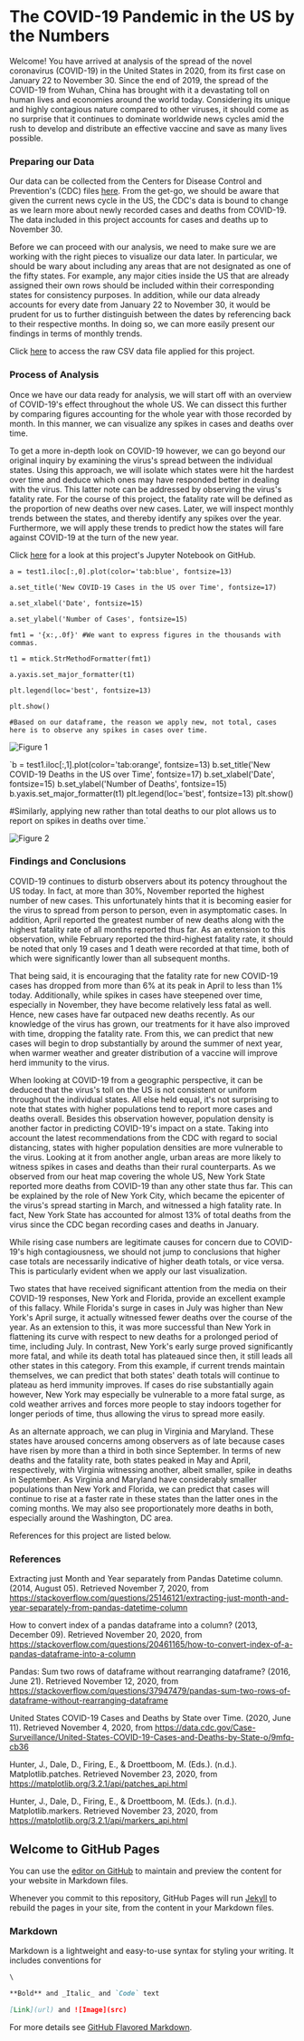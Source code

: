 # The COVID-19 Pandemic in the US by the Numbers

Welcome!  You have arrived at analysis of the spread of the novel coronavirus (COVID-19) in the United States in 2020, from its first case on January 22 to November 30. Since the end of 2019, the spread of the COVID-19 from Wuhan, China has brought with it a devastating toll on human lives and economies around the world today. Considering its unique and highly contagious nature compared to other viruses, it should come as no surprise that it continues to dominate worldwide news cycles amid the rush to develop and distribute an effective vaccine and save as many lives possible.

### Preparing our Data

Our data can be collected from the Centers for Disease Control and Prevention's (CDC) files [here](https://data.cdc.gov/Case-Surveillance/United-States-COVID-19-Cases-and-Deaths-by-State-o/9mfq-cb36). From the get-go, we should be aware that given the current news cycle in the US, the CDC's data is bound to change as we learn more about newly recorded cases and deaths from COVID-19. The data included in this project accounts for cases and deaths up to November 30.

Before we can proceed with our analysis, we need to make sure we are working with the right pieces to visualize our data later.  In particular, we should be wary about including any areas that are not designated as one of the fifty states.  For example, any major cities inside the US that are already assigned their own rows should be included within their corresponding states for consistency purposes.  In addition, while our data already accounts for every date from January 22 to November 30, it would be prudent for us to further distinguish between the dates by referencing back to their respective months.  In doing so, we can more easily present our findings in terms of monthly trends.

Click [here](https://raw.githubusercontent.com/jvalle58/Valle-DATS-6103-Project-3/main/covid-nov-30.csv) to access the raw CSV data file applied for this project.

### Process of Analysis

Once we have our data ready for analysis, we will start off with an overview of COVID-19's effect throughout the whole US. We can dissect this further by comparing figures accounting for the whole year with those recorded by month. In this manner, we can visualize any spikes in cases and deaths over time. 

To get a more in-depth look on COVID-19 however, we can go beyond our original inquiry by examining the virus's spread between the individual states. Using this approach, we will isolate which states were hit the hardest over time and deduce which ones may have responded better in dealing with the virus. This latter note can be addressed by observing the virus's fatality rate. For the course of this project, the fatality rate will be defined as the proportion of new deaths over new cases. Later, we will inspect monthly trends between the states, and thereby identify any spikes over the year. Furthermore, we will apply these trends to predict how the states will fare against COVID-19 at the turn of the new year.

Click [here](https://github.com/jvalle58/Valle-DATS-6103-Project-3/blob/main/DATS%206103%20-%20Individual%20Project%203%20-%20Joseph%20Valle.ipynb) for a look at this project's Jupyter Notebook on GitHub.

`a = test1.iloc[:,0].plot(color='tab:blue', fontsize=13)`

`a.set_title('New COVID-19 Cases in the US over Time', fontsize=17)`

`a.set_xlabel('Date', fontsize=15)`

`a.set_ylabel('Number of Cases', fontsize=15)`

`fmt1 = '{x:,.0f}' #We want to express figures in the thousands with commas.`

`t1 = mtick.StrMethodFormatter(fmt1)`

`a.yaxis.set_major_formatter(t1)`

`plt.legend(loc='best', fontsize=13)`

`plt.show()`

`#Based on our dataframe, the reason we apply new, not total, cases here is to observe any spikes in cases over time.`

![Figure 1](https://github.com/jvalle58/Valle-DATS-6103-Project-3/blob/main/Figure%201.png?raw=true)

`b = test1.iloc[:,1].plot(color='tab:orange', fontsize=13)
b.set_title('New COVID-19 Deaths in the US over Time', fontsize=17)
b.set_xlabel('Date', fontsize=15)
b.set_ylabel('Number of Deaths', fontsize=15)
b.yaxis.set_major_formatter(t1)
plt.legend(loc='best', fontsize=13)
plt.show()

#Similarly, applying new rather than total deaths to our plot allows us to report on spikes in deaths over time.`

![Figure 2](https://github.com/jvalle58/Valle-DATS-6103-Project-3/blob/main/Figure%202.png?raw=true)

### Findings and Conclusions

COVID-19 continues to disturb observers about its potency throughout the US today. In fact, at more than 30%, November reported the highest number of new cases. This unfortunately hints that it is becoming easier for the virus to spread from person to person, even in asymptomatic cases. In addition, April reported the greatest number of new deaths along with the highest fatality rate of all months reported thus far. As an extension to this observation, while February reported the third-highest fatality rate, it should be noted that only 19 cases and 1 death were recorded at that time, both of which were significantly lower than all subsequent months.

That being said, it is encouraging that the fatality rate for new COVID-19 cases has dropped from more than 6% at its peak in April to less than 1% today. Additionally, while spikes in cases have steepened over time, especially in November, they have become relatively less fatal as well. Hence, new cases have far outpaced new deaths recently. As our knowledge of the virus has grown, our treatments for it have also improved with time, dropping the fatality rate. From this, we can predict that new cases will begin to drop substantially by around the summer of next year, when warmer weather and greater distribution of a vaccine will improve herd immunity to the virus.

When looking at COVID-19 from a geographic perspective, it can be deduced that the virus's toll on the US is not consistent or uniform throughout the individual states. All else held equal, it's not surprising to note that states with higher populations tend to report more cases and deaths overall. Besides this observation however, population density is another factor in predicting COVID-19's impact on a state. Taking into account the latest recommendations from the CDC with regard to social distancing, states with higher population densities are more vulnerable to the virus. Looking at it from another angle, urban areas are more likely to witness spikes in cases and deaths than their rural counterparts. As we observed from our heat map covering the whole US, New York State reported more deaths from COVID-19 than any other state thus far. This can be explained by the role of New York City, which became the epicenter of the virus's spread starting in March, and witnessed a high fatality rate. In fact, New York State has accounted for almost 13% of total deaths from the virus since the CDC began recording cases and deaths in January.

While rising case numbers are legitimate causes for concern due to COVID-19's high contagiousness, we should not jump to conclusions that higher case totals are necessarily indicative of higher death totals, or vice versa. This is particularly evident when we apply our last visualization.

Two states that have received significant attention from the media on their COVID-19 responses, New York and Florida, provide an excellent example of this fallacy. While Florida's surge in cases in July was higher than New York's April surge, it actually witnessed fewer deaths over the course of the year. As an extension to this, it was more successful than New York in flattening its curve with respect to new deaths for a prolonged period of time, including July. In contrast, New York's early surge proved significantly more fatal, and while its death total has plateaued since then, it still leads all other states in this category. From this example, if current trends maintain themselves, we can predict that both states' death totals will continue to plateau as herd immunity improves. If cases do rise substantially again however, New York may especially be vulnerable to a more fatal surge, as cold weather arrives and forces more people to stay indoors together for longer periods of time, thus allowing the virus to spread more easily.

As an alternate approach, we can plug in Virginia and Maryland. These states have aroused concerns among observers as of late because cases have risen by more than a third in both since September. In terms of new deaths and the fatality rate, both states peaked in May and April, respectively, with Virginia witnessing another, albeit smaller, spike in deaths in September. As Virginia and Maryland have considerably smaller populations than New York and Florida, we can predict that cases will continue to rise at a faster rate in these states than the latter ones in the coming months. We may also see proportionately more deaths in both, especially around the Washington, DC area.

References for this project are listed below.

### References

Extracting just Month and Year separately from Pandas Datetime column. (2014, August 05). Retrieved November 7, 2020, from https://stackoverflow.com/questions/25146121/extracting-just-month-and-year-separately-from-pandas-datetime-column

How to convert index of a pandas dataframe into a column? (2013, December 09). Retrieved November 20, 2020, from https://stackoverflow.com/questions/20461165/how-to-convert-index-of-a-pandas-dataframe-into-a-column

Pandas: Sum two rows of dataframe without rearranging dataframe? (2016, June 21). Retrieved November 12, 2020, from https://stackoverflow.com/questions/37947479/pandas-sum-two-rows-of-dataframe-without-rearranging-dataframe

United States COVID-19 Cases and Deaths by State over Time. (2020, June 11). Retrieved November 4, 2020, from https://data.cdc.gov/Case-Surveillance/United-States-COVID-19-Cases-and-Deaths-by-State-o/9mfq-cb36

Hunter, J., Dale, D., Firing, E., & Droettboom, M. (Eds.). (n.d.). Matplotlib.patches. Retrieved November 23, 2020, from https://matplotlib.org/3.2.1/api/patches_api.html

Hunter, J., Dale, D., Firing, E., & Droettboom, M. (Eds.). (n.d.). Matplotlib.markers. Retrieved November 23, 2020, from https://matplotlib.org/3.2.1/api/markers_api.html

## Welcome to GitHub Pages

You can use the [editor on GitHub](https://github.com/jvalle58/Valle-DATS-6103-Project-3/edit/main/README.md) to maintain and preview the content for your website in Markdown files.

Whenever you commit to this repository, GitHub Pages will run [Jekyll](https://jekyllrb.com/) to rebuild the pages in your site, from the content in your Markdown files.

### Markdown

Markdown is a lightweight and easy-to-use syntax for styling your writing. It includes conventions for

```markdown
\

**Bold** and _Italic_ and `Code` text

[Link](url) and ![Image](src)
```

For more details see [GitHub Flavored Markdown](https://guides.github.com/features/mastering-markdown/).
